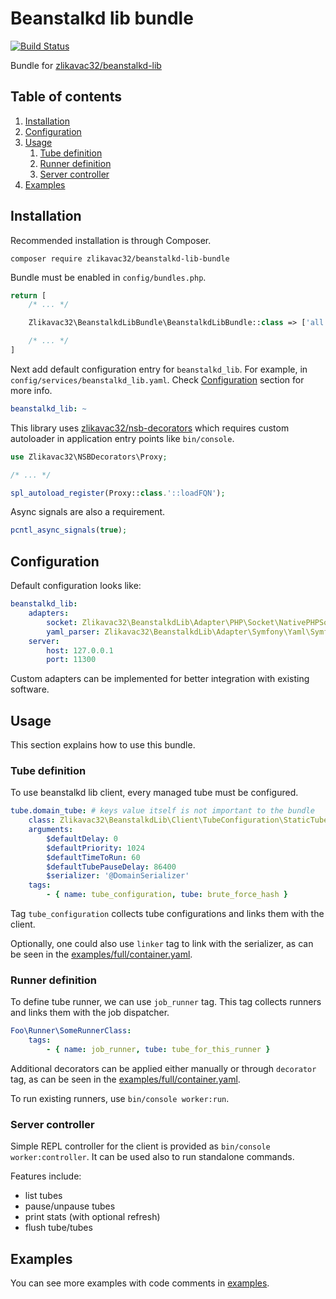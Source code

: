 # Beanstalkd lib bundle

[![Build Status](https://travis-ci.org/zlikavac32/beanstalkd-lib-bundle.svg?branch=master)](https://travis-ci.org/zlikavac32/beanstalkd-lib-bundle)

Bundle for [zlikavac32/beanstalkd-lib](https://github.com/zlikavac32/beanstalkd-lib)

## Table of contents

1. [Installation](#installation)
1. [Configuration](#configuration)
1. [Usage](#usage)
    1. [Tube definition](#tube-definition)
    1. [Runner definition](#runner-definition)
    1. [Server controller](#server-controller)
1. [Examples](#examples)

## Installation

Recommended installation is through Composer.

```
composer require zlikavac32/beanstalkd-lib-bundle
```

Bundle must be enabled in `config/bundles.php`.

```php
return [
    /* ... */

    Zlikavac32\BeanstalkdLibBundle\BeanstalkdLibBundle::class => ['all' => true],

    /* ... */
]
```

Next add default configuration entry for `beanstalkd_lib`. For example, in `config/services/beanstalkd_lib.yaml`. Check [Configuration](#configuration) section for more info.

```yaml
beanstalkd_lib: ~
```

This library uses [zlikavac32/nsb-decorators](https://github.com/zlikavac32/nsb-decorators) which requires custom autoloader in application entry points like `bin/console`.

```php
use Zlikavac32\NSBDecorators\Proxy;

/* ... */

spl_autoload_register(Proxy::class.'::loadFQN');
```

Async signals are also a requirement.

```php
pcntl_async_signals(true);
```

## Configuration

Default configuration looks like:

```yaml
beanstalkd_lib:
    adapters:
        socket: Zlikavac32\BeanstalkdLib\Adapter\PHP\Socket\NativePHPSocket
        yaml_parser: Zlikavac32\BeanstalkdLib\Adapter\Symfony\Yaml\SymfonyYamlParser
    server:
        host: 127.0.0.1
        port: 11300
```

Custom adapters can be implemented for better integration with existing software.

## Usage

This section explains how to use this bundle.

### Tube definition

To use beanstalkd lib client, every managed tube must be configured.

```yaml
tube.domain_tube: # keys value itself is not important to the bundle
    class: Zlikavac32\BeanstalkdLib\Client\TubeConfiguration\StaticTubeConfiguration
    arguments:
        $defaultDelay: 0
        $defaultPriority: 1024
        $defaultTimeToRun: 60
        $defaultTubePauseDelay: 86400
        $serializer: '@DomainSerializer'
    tags:
        - { name: tube_configuration, tube: brute_force_hash }
```

Tag `tube_configuration` collects tube configurations and links them with the client.

Optionally, one could also use `linker` tag to link with the serializer, as can be seen in the [examples/full/container.yaml](examples/full/container.yaml).

### Runner definition

To define tube runner, we can use `job_runner` tag. This tag collects runners and links them with the job dispatcher.

```yaml
Foo\Runner\SomeRunnerClass:
    tags:
        - { name: job_runner, tube: tube_for_this_runner }
```

Additional decorators can be applied either manually or through `decorator` tag, as can be seen in the [examples/full/container.yaml](examples/full/container.yaml).

To run existing runners, use `bin/console worker:run`.

### Server controller

Simple REPL controller for the client is provided as `bin/console worker:controller`. It can be used also to run standalone commands.

Features include:

- list tubes
- pause/unpause tubes
- print stats (with optional refresh)
- flush tube/tubes

## Examples

You can see more examples with code comments in [examples](/examples).
